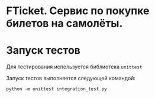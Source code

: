 # FTicket. Сервис по покупке билетов на самолёты.

# Запуск тестов
Для тестирования используется библиотека ```unittest```

Запуск тестов выполняется следующей командой:
```
python -m unittest integration_test.py
```

